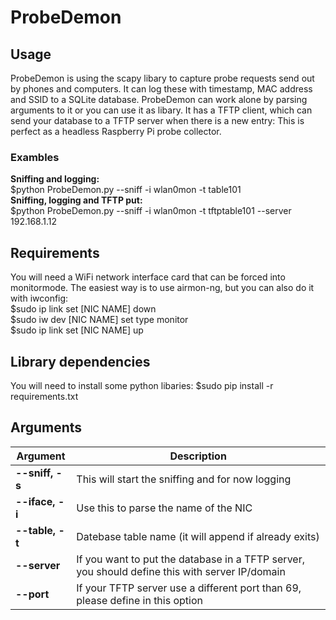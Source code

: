 # ProbeDemon
## Usage
ProbeDemon is using the scapy libary to capture probe requests send out by phones and computers. It can log these with timestamp, MAC address and SSID to a SQLite database. ProbeDemon can work alone by parsing arguments to it or you can use it as libary. It has a TFTP client, which can send your database to a TFTP server when there is a new entry: This is perfect as a headless Raspberry Pi probe collector.

### Exambles
**Sniffing and logging:**  
$python ProbeDemon.py --sniff -i wlan0mon -t table101  
**Sniffing, logging and TFTP put:**  
$python ProbeDemon.py --sniff -i wlan0mon -t tftptable101 --server 192.168.1.12   

## Requirements
You will need a WiFi network interface card that can be forced into monitormode. The easiest way is to use airmon-ng, but you can also do it with iwconfig:  
$sudo ip link set [NIC NAME] down  
$sudo iw dev [NIC NAME] set type monitor  
$sudo ip link set [NIC NAME] up  

## Library dependencies
You will need to install some python libaries:
$sudo pip install -r requirements.txt

## Arguments
**Argument** | **Description**
------------ | ---------------
**--sniff, -s** | This will start the sniffing and for now logging
**--iface, -i** | Use this to parse the name of the NIC
**--table, -t** | Datebase table name (it will append if already exits)
**--server** | If you want to put the database in a TFTP server, you should define this with server IP/domain
**--port** | If your TFTP server use a different port than 69, please define in this option


